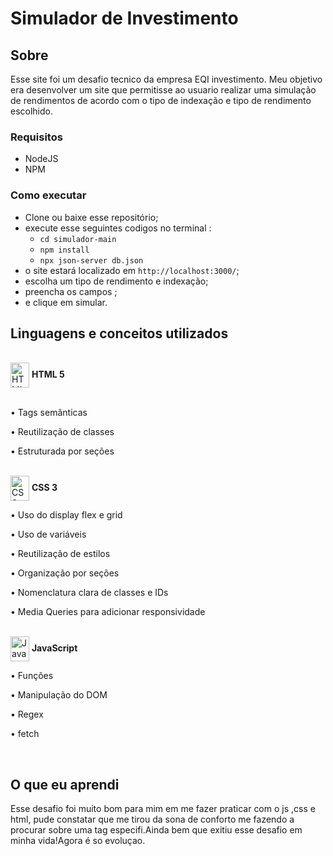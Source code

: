 
# Simulador de Investimento 
## Sobre 
Esse site foi um desafio tecnico da empresa   EQI investimento. Meu objetivo era desenvolver um site que permitisse ao usuario realizar uma simulação de rendimentos de acordo com o tipo de indexação e tipo de rendimento escolhido. 

### Requisitos 

- NodeJS
- NPM

### Como executar 

- Clone ou baixe esse repositório;
- execute esse seguintes codigos no terminal :
  - `cd simulador-main`
  - `npm install`
  - `npx json-server db.json`
- o site estará localizado em `http://localhost:3000/`; 
- escolha um tipo de rendimento e indexação; 
- preencha os campos ;
- e clique em simular.


## Linguagens e conceitos utilizados 

<!-- HTML -->
<br>
<div><img align="center"  alt="HTML" width="30" height="40" src="https://cdn.jsdelivr.net/gh/devicons/devicon/icons/html5/html5-plain.svg" /> <b> HTML 5</b></div>
<br>
<p>• Tags semânticas</p>
<p>• Reutilização de classes</p>
<p>• Estruturada por seções</p>

<!-- CSS -->
<br>
<div>
<img align="center" alt="CSS"  width="30" height="40" src="https://cdn.jsdelivr.net/gh/devicons/devicon/icons/css3/css3-plain.svg" /> <b> CSS 3</b>
</div>
<p>• Uso do display flex e grid</p>
<p>• Uso de variáveis</p>
<p>• Reutilização de estilos</p>
<p>• Organização por seções</p>
<p>• Nomenclatura clara de classes e IDs</p>
<p>• Media Queries para adicionar responsividade</p>
<br>
<div>
<img align="center" alt="Java Script" height="40" width="30" src="https://cdn.jsdelivr.net/gh/devicons/devicon/icons/javascript/javascript-plain.svg" />
<b> JavaScript</b>
 
 </div>
<p>• Funções</p>
<p>• Manipulação do DOM</p>
<p>• Regex </p>
<p>• fetch </p>
<br>
<div>
  
##  O que eu aprendi 
  
  Esse desafio foi muito bom para mim em me fazer praticar com o js ,css e html, pude constatar que me tirou da sona de conforto me fazendo a procurar sobre uma tag especifi.Ainda bem que exitiu esse desafio em minha vida!Agora é so evoluçao.
